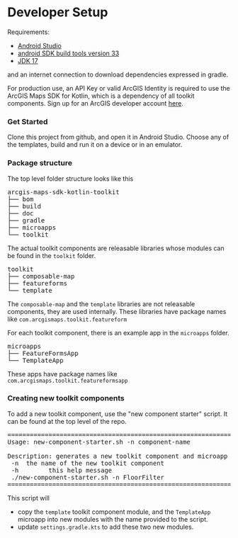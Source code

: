 # Developer Setup

Requirements: 

* [Android Studio](https://developer.android.com/studio)
* [android SDK build tools version 33](https://developer.android.com/about/versions/13/setup-sdk#:~:text=Click%20Tools%20%3E%20SDK%20Manager.,OK%20to%20install%20the%20SDK.)
* [JDK 17](https://adoptium.net/temurin/releases/)

and an internet connection to download dependencies expressed in gradle.

For production use, an API Key or valid ArcGIS Identity is required to use the ArcGIS Maps SDK for Kotlin, which is a dependency of all toolkit components.
Sign up for an ArcGIS developer account [here](https://developers.arcgis.com/sign-up).

### Get Started

Clone this project from github, and open it in Android Studio. Choose any of the templates, build and run it on a device or in an emulator.

### Package structure
The top level folder structure looks like this
<pre>
arcgis-maps-sdk-kotlin-toolkit
├── bom
├── build
├── doc
├── gradle
├── microapps
└── toolkit
</pre>

The actual toolkit components are releasable libraries whose modules can be found in the `toolkit` folder.

<pre>
toolkit
├── composable-map
├── featureforms
└── template
</pre>

The `composable-map` and the `template` libraries are not releasable components, they are used internally.
These libraries have package names like `com.arcgismaps.toolkit.featureform`

For each toolkit component, there is an example app in the `microapps` folder.

<pre>
microapps
├── FeatureFormsApp
└── TemplateApp
</pre>

These apps have package names like `com.arcgismaps.toolkit.featureformsapp`

### Creating new toolkit components

To add a new toolkit component, use the  "new component starter" script. It can be found at the top level of the repo.

<pre>
================================================================================
Usage: new-component-starter.sh -n component-name

Description: generates a new toolkit component and microapp with the given name
 -n <name> the name of the new toolkit component
 -h        this help message
 ./new-component-starter.sh -n FloorFilter
================================================================================
</pre>

This script will 
* copy the `template` toolkit component module, and the `TemplateApp` microapp into new modules with the name provided to the script.
* update `settings.gradle.kts` to add these two new modules.

